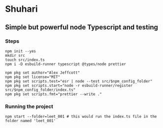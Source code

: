 # Shuhari

## Simple but powerful node Typescript and testing

### Steps

```shell
npm init --yes
mkdir src
touch src/index.ts
npm i -D esbuild-runner typescript @types/node prettier

npm pkg set author="Alex Jeffcott"
npm pkg set license="MIT"
npm pkg set scripts.test="esr | node --test src/$npm_config_folder"
npm pkg set scripts.start="node -r esbuild-runner/register src/$npm_config_folder/index.ts"
npm pkg set scripts.fmt="prettier --write ."
```

### Running the project

```shell
npm start --folder=leet_001 # this would run the index.ts file in the folder named 'leet_001'
```
